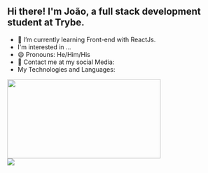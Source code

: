 ## Hi there! I'm João, a full stack development student at Trybe.

- 🌱 I’m currently learning Front-end with ReactJs.
- I'm interested in ...
- 😄 Pronouns: He/Him/His
- 💬 Contact me at my social Media: 
- My Technologies and Languages:

<!--  REDES SOCIAIS
- 👯 I’m looking to collaborate on ...
- 🤔 I’m looking for help with ...
- ⚡ Fun fact: ....
 -->
 
<div>
  <img height="180em" src="https://github-readme-stats.vercel.app/api?username=JoaoHenriqueAlmeida&show_icons=true&theme=tokyonight" width="350"/>
<!--   <img height="180em" src="https://github-readme-stats.vercel.app/api/top-langs/?username=JoaoHenriqueAlmeida" width="350"/> -->
</div>

<img src="https://visitor-badge.glitch.me/badge?page_id=JoaoHenriqueAlmeidapage.id" style="text-align: center"/>

